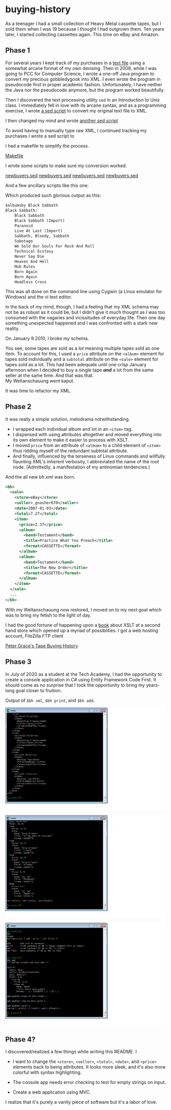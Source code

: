 # buying-history  
As a teenager I had a small collection of Heavy Metal cassette tapes, but I sold them when I was 19 because I thought I had outgrown them. Ten years later, I started collecting cassettes again. This time on eBay and Amazon.

## Phase 1
For several years I kept track of my purchases in a [text file](legacy_files/Buyinghistory.txt "Buyinghistory.txt") using a somewhat arcane format of my own devising. Then in 2008, while I was going to PCC for Computer Science, I wrote a one-off Java program to convert my precious gobbledygook into XML. I even wrote the program in pseudocode first in proper academic fashion. Unfortunately, I have neither the Java nor the pseudocode anymore, but the program worked beautifully. 

Then I discovered the text processing utility `sed` in an Introduction to Unix class. I immediately fell in love with its arcane syntax, and as a programming exercise, I wrote [a sed script][2] to convert my original text file to XML. 

I then changed my mind and wrote [another sed script](legacy_files/convertbh.sed2)

To avoid having to manually type raw XML, I continued tracking my purchases  I wrote a sed script to 

I had a makefile to simplify the process. 

[Makefile](legacy_files/Makefile)

I wrote some scripts to make sure my conversion worked. 

[newbuyers.sed](legacy_files/newbuyers.sed)
[newbuyers.sed](legacy_files/oldbuyers.sed)
[newbuyers.sed](legacy_files/newtitles.sed)
[newbuyers.sed](legacy_files/oldtitles.sed)

And a few ancillary scripts like this one:

Which produced such glorious output as this: 

```
$albumsby Black Sabbath
Black Sabbath:
	Black Sabbath
	Black Sabbath (Import)
	Paranoid
	Live At Last (Import)
	Sabbath, Bloody, Sabbath
	Sabotage
	We Sold Our Souls For Rock And Roll
	Technical Ecstasy
	Never Say Die
	Heaven And Hell
	Mob Rules
	Born Again
	Born Again
	Headless Cross
```

This was all done on the command line using Cygwin (a Linux emulator for Windows) and the vi text editor. 

In the back of my mind, though, I had a feeling that my XML schema may not be as robust as it could be, but I didn't give it much thought as I was too consumed with the vagaries and vicissitudes of everyday life. Then one day something unexpected happened and I was confronted with a stark new reality.

On January 9 2010, I broke my schema.

You see, some tapes are sold as a *lot* meaning multiple tapes sold as one item. To account for this, I used a `price` attribute on the `<album>` element for tapes sold individually and a `subtotal` attribute on the `<sale>` element for tapes sold as a lot. This had been adequate until one crisp January afternoon when I decided to buy a single tape ***and*** a lot from the same seller at the same time. And that was that.  
My Weltanschauung went kaput.

It was time to refactor my XML.

## Phase 2

It was really a simple solution, melodrama notwithstanding.   
- I wrapped each individual album and lot in an `<item>` tag. 
- I dispensed with using attributes altogether and moved everything into its own element to make it easier to process with XSLT.
- I moved `price` from an attribute of `<album>` to a child element of `<item>` thus ridding myself of the redundant subtotal attribute. 
- And finally, influenced by the terseness of Linux commands and willfully flaunting XML's inherent verbosity, I abbreviated the name of the root node. (Admittedly, a manifestation of my antinomian tendencies.)

And the all new bh.xml was born.

```xml
<bh>
  <sale>
    <store>eBay</store>
    <seller>_gnasher670</seller>
    <date>2007-01-03</date>
    <total>7.27</total>
    <item>
      <price>2.37</price>
      <album>
        <band>Testament</band>
        <title>Practice What You Preach</title>
        <format>CASSETTE</format>
      </album>
      <album>
        <band>Testament</band>
        <title>The New Order</title>
        <format>CASSETTE</format>
      </album>
    </item>
  </sale>
  ...
</bh>
```
With my Weltanschauung now restored, I moved on to my next goal which was to bring my fetish to the light of day. 

I had the good fortune of happening upon a [book][1] about XSLT at a second hand store which opened up a myriad of possiblities. I got a web hosting account, FileZilla FTP client

[Peter Grace's Tape Buying History](https://petergrace.site/buying-history/)

## Phase 3

In July of 2020 as a student at the Tech Academy, I had the opportunity to create a console application in C# using Entity Framework Code First. It should come as no surprise that I took the opportunity to bring my years-long goal closer to fruition.

Output of `$bh xml`, `$bh print`, and `$bh add`.

![BuyingHistory console app screenshot](buyinghistory-console-scrshot-2.png)

![BuyingHistory console app screenshot](buyinghistory-console-scrshot-3.png)

![BuyingHistory console app screenshot](buyinghistory-console-scrshot-1.png)

## Phase 4? 

I discovered/realized a few things while writing this README. I 
- I want to change the `<store>`, `<seller>`, `<total>`, `<date>`, and `<price>` elements back to being attributes. It looks more sleek, and it's also more colorful with syntax highlighting.
- The console app needs error checking to test for empty strings on input.

- Create a web application using MVC.

I realize that it's purely a vanity piece of software but it's a labor of love.

[1]: <https://www.amazon.com/XSLT-Working-Khun-Yee-Fung/dp/0201711036/> "XSLT: Working with XML and HTML by Khun Yee Fung" 
[2]: <legacy_files/convertbh.sed1> "converbh.sed"

